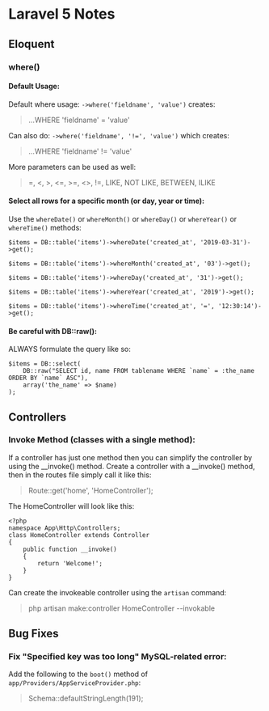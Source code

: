 # Laravel 5 Notes

## Eloquent

### where()

#### Default Usage:

Default where usage: `->where('fieldname', 'value')` creates:
> ...WHERE 'fieldname' = 'value'

Can also do: `->where('fieldname', '!=', 'value')` which creates:
> ...WHERE 'fieldname' != 'value'

More parameters can be used as well:
> =, <, >, <=, >=, <>, !=, LIKE, NOT LIKE, BETWEEN, ILIKE

#### Select all rows for a specific month (or day, year or time):

Use the `whereDate()` or `whereMonth()` or `whereDay()` or `whereYear()` or `whereTime()` methods:
```
$items = DB::table('items')->whereDate('created_at', '2019-03-31')->get();
```

```
$items = DB::table('items')->whereMonth('created_at', '03')->get();
```

```
$items = DB::table('items')->whereDay('created_at', '31')->get();
```

```
$items = DB::table('items')->whereYear('created_at', '2019')->get();
```

```
$items = DB::table('items')->whereTime('created_at', '=', '12:30:14')->get();
```

#### Be careful with DB::raw():

ALWAYS formulate the query like so:
```
$items = DB::select(
    DB::raw("SELECT id, name FROM tablename WHERE `name` = :the_name ORDER BY `name` ASC"),
    array('the_name' => $name)
);
```

## Controllers

### Invoke Method (classes with a single method):

If a controller has just one method then you can simplify the controller by using the __invoke() method.
Create a controller with a __invoke() method, then in the routes file simply call it like this:
> Route::get('home', 'HomeController');

The HomeController will look like this:

```
<?php
namespace App\Http\Controllers;
class HomeController extends Controller
{
    public function __invoke()
    {
        return 'Welcome!';
    }
}
```

Can create the invokeable controller using the `artisan` command:

> php artisan make:controller HomeController --invokable

## Bug Fixes

### Fix "Specified key was too long" MySQL-related error:

Add the following to the `boot()` method of `app/Providers/AppServiceProvider.php`:
> Schema::defaultStringLength(191);
